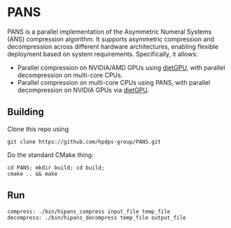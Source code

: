 # PANS
PANS is a parallel implementation of the Asymmetric Numeral Systems (ANS) compression algorithm. It supports asymmetric compression and decompression across different hardware architectures, enabling flexible deployment based on system requirements. Specifically, it allows:
- Parallel compression on NVIDIA/AMD GPUs using [dietGPU](https://github.com/facebookresearch/dietgpu/), with parallel decompression on multi-core CPUs.
- Parallel compression on multi-core CPUs using PANS, with parallel decompression on NVIDIA GPUs via [dietGPU](https://github.com/facebookresearch/dietgpu/).

## Building

Clone this repo using

```shell
git clone https://github.com/hpdps-group/PANS.git
```

Do the standard CMake thing:

```shell
cd PANS; mkdir build; cd build;
cmake .. && make
```
## Run

```shell
compress: ./bin/hipans_compress input_file temp_file
decompress: ./bin/hipans_decompress temp_file output_file
```
